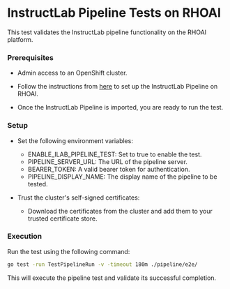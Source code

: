 # InstructLab Pipeline Tests on RHOAI

This test validates the InstructLab pipeline functionality on the RHOAI platform.

### Prerequisites

* Admin access to an OpenShift cluster.

* Follow the instructions from [here](https://github.com/opendatahub-io/ilab-on-ocp/blob/main/README.md) to set up the InstructLab Pipeline on RHOAI.

* Once the InstructLab Pipeline is imported, you are ready to run the test.

### Setup

* Set the following environment variables:

  * ENABLE_ILAB_PIPELINE_TEST: Set to true to enable the test.
  * PIPELINE_SERVER_URL: The URL of the pipeline server.
  * BEARER_TOKEN: A valid bearer token for authentication.
  * PIPELINE_DISPLAY_NAME: The display name of the pipeline to be tested.

* Trust the cluster's self-signed certificates:

   * Download the certificates from the cluster and add them to your trusted certificate store.

### Execution

Run the test using the following command:

```bash
go test -run TestPipelineRun -v -timeout 180m ./pipeline/e2e/
```
This will execute the pipeline test and validate its successful completion.
